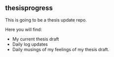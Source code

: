 ## thesisprogress
This is going to be a thesis update repo.

Here you will find:
* My current thesis draft
* Daily log updates 
* Daily musings of my feelings of my thesis draft.